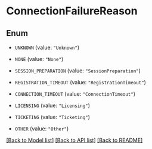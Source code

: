 # ConnectionFailureReason

## Enum


* `UNKNOWN` (value: `"Unknown"`)

* `NONE` (value: `"None"`)

* `SESSION_PREPARATION` (value: `"SessionPreparation"`)

* `REGISTRATION_TIMEOUT` (value: `"RegistrationTimeout"`)

* `CONNECTION_TIMEOUT` (value: `"ConnectionTimeout"`)

* `LICENSING` (value: `"Licensing"`)

* `TICKETING` (value: `"Ticketing"`)

* `OTHER` (value: `"Other"`)


[[Back to Model list]](../README.md#documentation-for-models) [[Back to API list]](../README.md#documentation-for-api-endpoints) [[Back to README]](../README.md)



